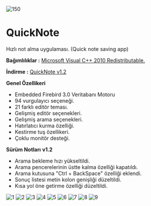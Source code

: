 ![150](https://github.com/1KOD/QuickNote/assets/14098860/df06b93e-0787-4fd5-b22a-7781bf70e86f)
# QuickNote
Hızlı not alma uygulaması. (Quick note saving app)

**Bağımlılıklar :**
[Microsoft Visual C++ 2010 Redistributable.](https://www.microsoft.com/en-US/download/details.aspx?id=26999 "Microsoft Visual C++ 2010 Redistributable.")

**İndirme :** 
[QuickNote v1.2](https://github.com/1KOD/QuickNote/releases/tag/Latest
"QuickNote v1.2")

**Genel Özellikeri**
- Embedded Firebird 3.0 Veritabanı Motoru
- 94 vurgulayıcı seçeneği.
- 21 farklı editör teması.
- Gelişmiş editör seçenekleri.
- Gelişmiş arama seçenekleri.
- Hatırlatıcı kurma özelliği.
- Kestirme tuş özellikeri.
- Çoklu monitör desteği.

**Sürüm Notları**
**v1.2**
- Arama bekleme hızı yükseltildi.
- Arama pencerelerinin üstte kalma özelliği kapatıldı.
- Arama kutusuna "Ctrl + BackSpace" özelliği eklendi.
- Sonuç listesi metin kolon genişliği düzeltildi.
- Kısa yol öne getirme özelliği düzeltildi.

![1](https://github.com/1KOD/QuickNote/assets/14098860/c92af23a-4edf-4d5f-b315-606709b017e1)
![2](https://github.com/1KOD/QuickNote/assets/14098860/5d8f10fc-4921-42d0-8ed4-b6faff383aab)
![3](https://github.com/1KOD/QuickNote/assets/14098860/1d926176-2f49-4585-a406-6b1cbc518466)
![4](https://github.com/1KOD/QuickNote/assets/14098860/ea7f216a-e2f8-47a5-b5b5-2246ca249878)
![5](https://github.com/1KOD/QuickNote/assets/14098860/b63fad00-2fdc-4516-b223-5b6c83cdc131)
![6](https://github.com/1KOD/QuickNote/assets/14098860/1e0e43d0-e9ac-4ecd-8a9d-7318588c4978)
![7](https://github.com/1KOD/QuickNote/assets/14098860/be0cb74a-7d8e-4f30-b38a-2aab81a375e5)
![8](https://github.com/1KOD/QuickNote/assets/14098860/877ebb24-41ab-4a8e-bb37-98c8321f29bc)
![9](https://github.com/1KOD/QuickNote/assets/14098860/c2b494d9-7e60-457c-85ea-5526595168dd)

